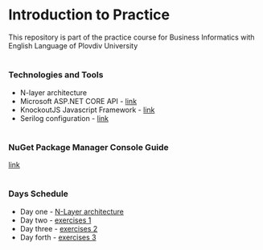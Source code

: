 # Introduction to Practice
This repository is part of the practice course for Business Informatics with English Language of Plovdiv University


# 
### Technologies and Tools
* N-layer architecture
* Microsoft ASP.NET CORE API - [link](https://docs.microsoft.com/en-us/aspnet/core/tutorials/first-web-api?view=aspnetcore-3.0&tabs=visual-studio)
* KnockoutJS Javascript Framework - [link](https://knockoutjs.com)
* Serilog configuration - [link](https://github.com/serilog/serilog/wiki/Configuration-Basics)


#
### NuGet Package Manager Console Guide
[link](https://github.com/pkyurkchiev/practice-biel/tree/master/documentations/nuget-console.md)


#
### Days Schedule

* Day one - [N-Layer architecture](https://github.com/pkyurkchiev/practice-biel/tree/master/presentations/n-layer.pdf)
* Day two - [exercises 1](https://github.com/pkyurkchiev/practice-biel/tree/master/exercises/day_1)
* Day three - [exercises 2](https://github.com/pkyurkchiev/practice-biel/tree/master/exercises/day_2)
* Day forth - [exercises 3](https://github.com/pkyurkchiev/practice-biel/tree/master/exercises/day_3)
